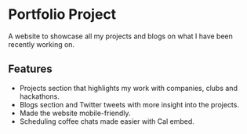 # Portfolio Project

A website to showcase all my projects and blogs on what I have been recently working on. 

## Features
- Projects section that highlights my work with companies, clubs and hackathons. 
- Blogs section and Twitter tweets with more insight into the projects. 
- Made the website mobile-friendly. 
- Scheduling coffee chats made easier with Cal embed. 